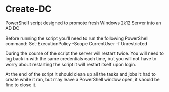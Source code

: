 # Create-DC
PowerShell script designed to promote fresh Windows 2k12 Server into an AD DC

Before running the script you'll need to run the following PowerShell command:
Set-ExecutionPolicy -Scope CurrentUser -f Unrestricted

During the course of the script the server will restart twice. You will need to log back in with the same credentials each time, but you will not have to worry about restarting the script it will restart itself upon login.

At the end of the script it should clean up all the tasks and jobs it had to create while it ran, but may leave a PowerShell window open, it should be fine to close it.
